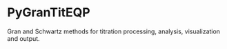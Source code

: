 # PyGranTitEQP
Gran and Schwartz methods for titration processing, analysis, visualization and output.
